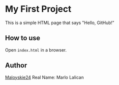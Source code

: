 # My First Project

This is a simple HTML page that says "Hello, GitHub!"

## How to use

Open `index.html` in a browser.

## Author

[Maloyskie24](https://github.com/Maloyskie24)
Real Name: Marlo Lalican
